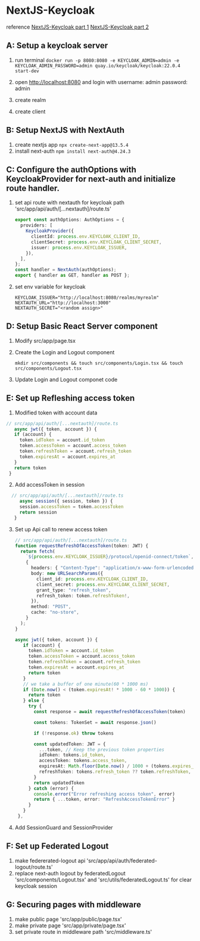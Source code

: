 # NextJS-Keycloak

reference
[NextJS-Keycloak part 1](https://medium.com/inspiredbrilliance/implementing-authentication-in-next-js-v13-application-with-keycloak-part-1-f4817c53c7ef)
[NextJS-Keycloak part 2](https://medium.com/inspiredbrilliance/implementing-authentication-in-next-js-v13-application-with-keycloak-part-2-6f68406bb3b5)

## A: Setup a keycloak server

1. run terminal
   `docker run -p 8080:8080 -e KEYCLOAK_ADMIN=admin -e KEYCLOAK_ADMIN_PASSWORD=admin quay.io/keycloak/keycloak:22.0.4 start-dev`

2. open <http://localhost:8080> and login with username: admin password: admin
3. create realm
4. create client

## B: Setup NextJS with NextAuth

1. create nextjs app
   `npx create-next-app@13.5.4`
2. install next-auth
   `npm install next-auth@4.24.3`

## C: Configure the authOptions with KeycloakProvider for next-auth and initialize route handler.

1. set api route with nextauth for keycloak path 'src/app/api/auth/[...nextauth]/route.ts'

   ```typescript
   export const authOptions: AuthOptions = {
     providers: [
       KeycloakProvider({
         clientId: process.env.KEYCLOAK_CLIENT_ID,
         clientSecret: process.env.KEYCLOAK_CLIENT_SECRET,
         issuer: process.env.KEYCLOAK_ISSUER,
       }),
     ],
   };
   const handler = NextAuth(authOptions);
   export { handler as GET, handler as POST };
   ```

2. set env variable for keycloak

   ```KEYCLOAK_CLIENT_SECRET="<get from keycloak client page>"
   KEYCLOAK_ISSUER="http://localhost:8080/realms/myrealm"
   NEXTAUTH_URL="http://localhost:3000"
   NEXTAUTH_SECRET="<random assign>"
   ```

## D: Setup Basic React Server component

1. Modify src/app/page.tsx
2. Create the Login and Logout component

   ```console
   mkdir src/components && touch src/components/Login.tsx && touch src/components/Logout.tsx
   ```

3. Update Login and Logout componet code

## E: Set up Refleshing access token

1. Modified token with account data

```typescript
// src/app/api/auth/[...nextauth]/route.ts
   async jwt({ token, account }) {
   if (account) {
     token.idToken = account.id_token
     token.accessToken = account.access_token
     token.refreshToken = account.refresh_token
     token.expiresAt = account.expires_at
   }
   return token
 }
```

2. Add accessToken in session

```typescript
  // src/app/api/auth/[...nextauth]/route.ts
     async session({ session, token }) {
     session.accessToken = token.accessToken
     return session
   }
```

3. Set up Api call to renew access token

   ```typescript
   // src/app/api/auth/[...nextauth]/route.ts
   function requestRefreshOfAccessToken(token: JWT) {
     return fetch(
       `${process.env.KEYCLOAK_ISSUER}/protocol/openid-connect/token`,
       {
         headers: { "Content-Type": "application/x-www-form-urlencoded" },
         body: new URLSearchParams({
           client_id: process.env.KEYCLOAK_CLIENT_ID,
           client_secret: process.env.KEYCLOAK_CLIENT_SECRET,
           grant_type: "refresh_token",
           refresh_token: token.refreshToken!,
         }),
         method: "POST",
         cache: "no-store",
       }
     );
   }
   ```

   ```typescript
   async jwt({ token, account }) {
      if (account) {
        token.idToken = account.id_token
        token.accessToken = account.access_token
        token.refreshToken = account.refresh_token
        token.expiresAt = account.expires_at
        return token
      }
      // we take a buffer of one minute(60 * 1000 ms)
      if (Date.now() < (token.expiresAt! * 1000 - 60 * 1000)) {
        return token
      } else {
        try {
          const response = await requestRefreshOfAccessToken(token)

          const tokens: TokenSet = await response.json()

          if (!response.ok) throw tokens

          const updatedToken: JWT = {
            ...token, // Keep the previous token properties
            idToken: tokens.id_token,
            accessToken: tokens.access_token,
            expiresAt: Math.floor(Date.now() / 1000 + (tokens.expires_in as number)),
            refreshToken: tokens.refresh_token ?? token.refreshToken,
          }
          return updatedToken
        } catch (error) {
          console.error("Error refreshing access token", error)
          return { ...token, error: "RefreshAccessTokenError" }
        }
      }
    },
   ```

4. Add SessionGuard and SessionProvider

## F: Set up Federated Logout

1. make federerated-logout api 'src/app/api/auth/federated-logout/route.ts'
2. replace next-auth logout by federatedLogout 'src/components/Logout.tsx' and 'src/utils/federatedLogout.ts'
   for clear keycloak session

## G: Securing pages with middleware

1. make public page 'src/app/public/page.tsx'
2. make private page 'src/app/private/page.tsx'
3. set private route in middleware path 'src/middleware.ts'
